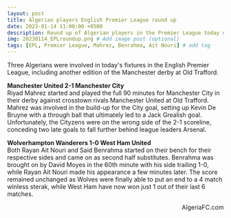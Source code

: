 ```yaml
---
layout: post
title: Algerian players English Premier League round up 
date: 2023-01-14 11:00:00 +0500
description: Round up of Algerian players in the Premier League today # Add post description (optional)
img: 20230114_EPLroundup.png # Add image post (optional)
tags: [EPL, Premier League, Mahrez, Benrahma, Ait Nouri] # add tag
---
```

Three Algerians were involved in today's fixtures in the English Premier League, including another edition of the Manchester derby at Old Trafford.

**Manchester United 2-1 Manchester City**<br>
Riyad Mahrez started and played the full 90 minutes for Manchester City in their derby against crosstown rivals Manchester United at Old Trafford. Mahrez was involved in the build-up for the City goal, setting up Kevin De Bruyne with a through ball that ultimately led to a Jack Grealish goal. Unfortunately, the Cityzens were on the wrong side of the 2-1 scoreline, conceding two late goals to fall further behind league leaders Arsenal.

**Wolverhampton Wanderers 1-0 West Ham United**<br>
Both Rayan Ait Nouri and Said Benrahma started on their bench for their respective sides and came on as second half substitutes. Benrahma was brought on by David Moyes in the 60th minute with his side trailing 1-0, while Rayan Ait Nouri made his appearance a few minutes later. The score remained unchanged as Wolves were finally able to put an end to a 4 match winless sterak, while West Ham have now won just 1 out of their last 6 matches.

<p style="text-align:right">AlgeriaFC.com</p>
